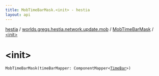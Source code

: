 ```yaml
---
title: MobTimeBarMask.<init> - hestia
layout: api
---
```


<div class='api-docs-breadcrumbs'><a href="../../index.html">hestia</a> / <a href="../index.html">worlds.gregs.hestia.network.update.mob</a> / <a href="index.html">MobTimeBarMask</a> / <a href="./-init-.html">&lt;init&gt;</a></div>

# &lt;init&gt;

<div class="signature"><code><span class="identifier">MobTimeBarMask</span><span class="symbol">(</span><span class="parameterName" id="worlds.gregs.hestia.network.update.mob.MobTimeBarMask$<init>(com.artemis.ComponentMapper((worlds.gregs.hestia.game.plugins.entity.components.update.TimeBar)))/timeBarMapper">timeBarMapper</span><span class="symbol">:</span>&nbsp;<span class="identifier">ComponentMapper</span><span class="symbol">&lt;</span><a href="../../worlds.gregs.hestia.game.plugins.entity.components.update/-time-bar/index.html"><span class="identifier">TimeBar</span></a><span class="symbol">&gt;</span><span class="symbol">)</span></code></div>
